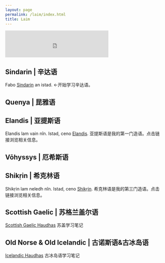 ```yaml
---
layout: page
permalink: /laim/index.html
title: Laim
---
```


<iframe frameborder="no" border="0" marginwidth="0" marginheight="0" width=330 height=86 src="https://music.163.com/outchain/player?type=2&id=31108422&auto=0&height=66"></iframe>

## Sindarin | 辛达语

Fabo [Sindarin](https://kinnuch.github.io/laim/sindarin) an istad. ←开始学习辛达语。

## Quenya | 昆雅语

## Elandis | 亚提斯语

Elandis lam vain nîn. Istad, ceno [Elandis](https://kinnuch.github.io/laim/elandis). 亚提斯语是我的第一门造语。点击链接浏览相关信息。

## Vōhyssys | 厄希斯语

## Shikṛin | 希克林语

Shikṛin lam neledh nîn. Istad, ceno [Shikṛin](https://kinnuch.github.io/laim/shikṛin). 希克林语是我的第三门造语。点击链接浏览相关信息。

## Scottish Gaelic | 苏格兰盖尔语

[Scottish Gaelic Haudhas](https://kinnuch.github.io/laim/scottishgaelic) 苏盖学习笔记

## Old Norse & Old Icelandic | 古诺斯语&古冰岛语

[Icelandic Haudhas](https://kinnuch.github.io/laim/oldicelandic) 古冰岛语学习笔记
